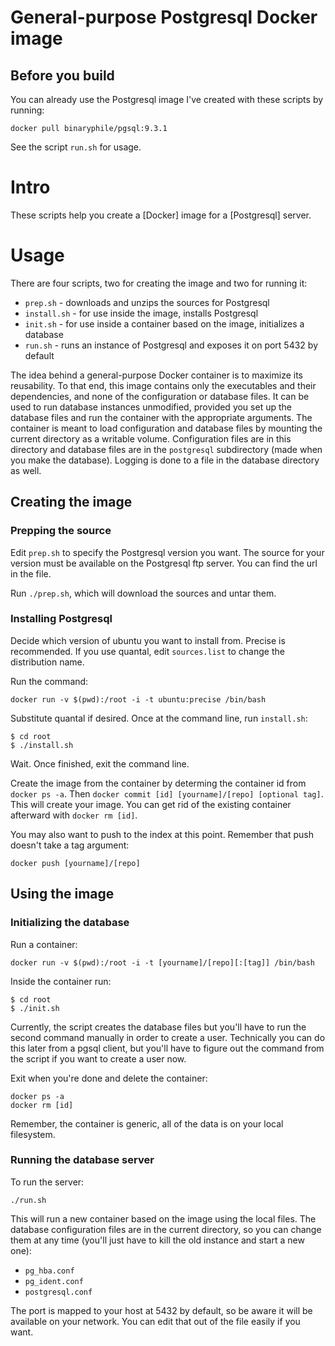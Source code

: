 # General-purpose Postgresql Docker image

## Before you build

You can already use the Postgresql image I've created with these scripts
by running:

    docker pull binaryphile/pgsql:9.3.1

See the script `run.sh` for usage.

# Intro

These scripts help you create a [Docker] image for a [Postgresql]
server.

# Usage

There are four scripts, two for creating the image and two for running
it:

- `prep.sh` - downloads and unzips the sources for Postgresql
- `install.sh` - for use inside the image, installs Postgresql
- `init.sh` - for use inside a container based on the image, initializes
a database
- `run.sh` - runs an instance of Postgresql and exposes it on port 5432
by default

The idea behind a general-purpose Docker container is to maximize its
reusability.  To that end, this image contains only the executables and
their dependencies, and none of the configuration or database files.  It
can be used to run database instances unmodified, provided you set up
the database files and run the container with the appropriate arguments.
The container is meant to load configuration and database files by
mounting the current directory as a writable volume.  Configuration
files are in this directory and database files are in the `postgresql`
subdirectory (made when you make the database).  Logging is done to
a file in the database directory as well.

## Creating the image

### Prepping the source

Edit `prep.sh` to specify the Postgresql version you want.  The source
for your version must be available on the Postgresql ftp server.  You
can find the url in the file.

Run `./prep.sh`, which will download the sources and untar them.

### Installing Postgresql

Decide which version of ubuntu you want to install from.  Precise is
recommended.  If you use quantal, edit `sources.list` to change the
distribution name.

Run the command:

    docker run -v $(pwd):/root -i -t ubuntu:precise /bin/bash

Substitute quantal if desired.  Once at the command line, run
`install.sh`:

    $ cd root
    $ ./install.sh

Wait.  Once finished, exit the command line.

Create the image from the container by determing the container id from
`docker ps -a`.  Then `docker commit [id] [yourname]/[repo] [optional
tag]`.  This will create your image.  You can get rid of the existing
container afterward with `docker rm [id]`.

You may also want to push to the index at this point.  Remember that
push doesn't take a tag argument:

    docker push [yourname]/[repo]

## Using the image

### Initializing the database

Run a container:

    docker run -v $(pwd):/root -i -t [yourname]/[repo][:[tag]] /bin/bash

Inside the container run:

    $ cd root
    $ ./init.sh

Currently, the script creates the database files but you'll have to run
the second command manually in order to create a user.  Technically you
can do this later from a pgsql client, but you'll have to figure out the
command from the script if you want to create a user now.

Exit when you're done and delete the container:

    docker ps -a
    docker rm [id]

Remember, the container is generic, all of the data is on your local
filesystem.

### Running the database server

To run the server:

    ./run.sh

This will run a new container based on the image using the local files.
The database configuration files are in the current directory, so you
can change them at any time (you'll just have to kill the old instance
and start a new one):

- `pg_hba.conf`
- `pg_ident.conf`
- `postgresql.conf`

The port is mapped to your host at 5432 by default, so be aware it will
be available on your network.  You can edit that out of the file easily
if you want.

